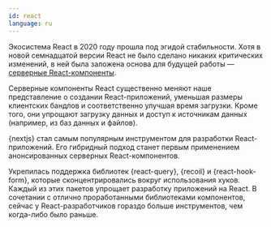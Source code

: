 ```yaml
---
id: react  
language: ru
---
```


Экосистема React в 2020 году прошла под эгидой стабильности. Хотя в новой семнадцатой версии React не было сделано никаких критических изменений, в ней была заложена основа для будущей работы — [серверные React-компоненты](https://reactjs.org/blog/2020/12/21/data-fetching-with-react-server-components.html).

Серверные компоненты React существенно меняют наше представление о создании React-приложений, уменьшая размеры клиентских бандлов и соответственно улучшая время загрузки. Кроме того, они упрощают загрузку данных и доступ к источникам данных (например, из баз данных и файлов).

{nextjs} стал самым популярным инструментом для разработки React-приложений. Его гибридный подход станет первым применением анонсированных серверных React-компонентов.

Укрепилась поддержка библиотек {react-query}, {recoil} и {react-hook-form}, которые сконцентрировались вокруг использования хуков. Каждый из этих пакетов упрощает разработку приложений на React. В сочетании с отлично проработанными библиотеками компонентов, сейчас у React-разработчиков гораздо больше инструментов, чем когда-либо было раньше.
